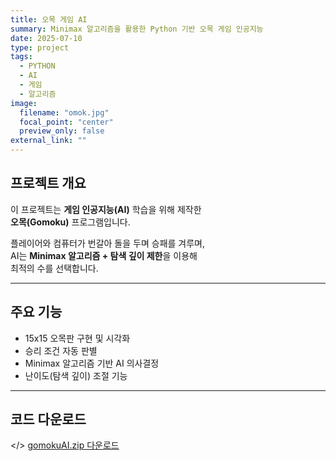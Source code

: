 ```yaml
---
title: 오목 게임 AI
summary: Minimax 알고리즘을 활용한 Python 기반 오목 게임 인공지능
date: 2025-07-10
type: project
tags:
  - PYTHON
  - AI
  - 게임
  - 알고리즘
image:
  filename: "omok.jpg"
  focal_point: "center"
  preview_only: false
external_link: ""
---
```


## <i class="fab fa-python"></i> 프로젝트 개요

이 프로젝트는 **게임 인공지능(AI)** 학습을 위해 제작한  
**오목(Gomoku)** 프로그램입니다.  

플레이어와 컴퓨터가 번갈아 돌을 두며 승패를 겨루며,  
AI는 **Minimax 알고리즘 + 탐색 깊이 제한**을 이용해  
최적의 수를 선택합니다.  

---

## <i class="fab fa-steam-symbol"></i> 주요 기능

- 15x15 오목판 구현 및 시각화  
- 승리 조건 자동 판별  
- Minimax 알고리즘 기반 AI 의사결정  
- 난이도(탐색 깊이) 조절 기능  

---

## <i class="fab fa-dropbox"></i> 코드 다운로드
</> [gomokuAI.zip 다운로드](/uploads/omok.zip)
